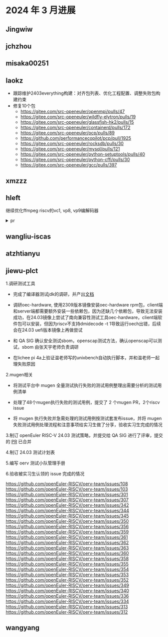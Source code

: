 # 2024 年 3 月进展

## Jingwiw


## jchzhou


## misaka00251


## laokz

- 跟踪维护2403everything构建：对齐包列表、优化工程配置、调整失败包构建约束
- 修复10个包
  - https://gitee.com/src-openeuler/openmpi/pulls/47
  - https://gitee.com/src-openeuler/wildfly-elytron/pulls/19
  - https://gitee.com/src-openeuler/glassfish-hk2/pulls/15
  - https://gitee.com/src-openeuler/containerd/pulls/172
  - https://gitee.com/src-openeuler/pcp/pulls/89
  - https://github.com/performancecopilot/pcp/pull/1925
  - https://gitee.com/src-openeuler/rocksdb/pulls/30
  - https://gitee.com/src-openeuler/mysql/pulls/121
  - https://gitee.com/src-openeuler/python-setuptools/pulls/40
  - https://gitee.com/src-openeuler/python-cffi/pulls/30
  - https://gitee.com/src-openeuler/gcc/pulls/397

## xmzzz


## hleft

继续优化ffmpeg riscv的vc1, vp8, vp9编解码器

<details>
  <summary>pr</summary>

- https://patchwork.ffmpeg.org/project/ffmpeg/patch/CAEa-L+t=EBmDtCu3Y+ezvUp7VLR_R0OC22XkJ5TheyasQk_2nA@mail.gmail.com/
- https://patchwork.ffmpeg.org/project/ffmpeg/patch/CAEa-L+tcAyGUmeRC_F8tQ0k5-noR7JYGRdi=rTmgET3LyvR+qw@mail.gmail.com/
- https://patchwork.ffmpeg.org/project/ffmpeg/patch/CAEa-L+u6ZH43W2mqEf4Y3f_WpXkKkKTvkyvx_Lym__4Lyz=rTQ@mail.gmail.com/
- https://patchwork.ffmpeg.org/project/ffmpeg/patch/CAEa-L+ukSHtBkV5zyeRZ8QXBvGUrkGKRpgNmyKvQv2=ydnM76A@mail.gmail.com/
- https://patchwork.ffmpeg.org/project/ffmpeg/patch/CAEa-L+uzHchDAWOfUgFx3rCNRNjV5j5Ni6xTHU6UC4_MkPsWDQ@mail.gmail.com/
- https://patchwork.ffmpeg.org/project/ffmpeg/patch/CAEa-L+v3esK2cumf+xaB8H9xvhxp7C8SNVKUsR7qnphHBszRPg@mail.gmail.com/
- https://patchwork.ffmpeg.org/project/ffmpeg/patch/CAEa-L+uQSB=Ok5WLYg2SNS-q_2MhbvovScsXJKkLEYGOP7np2A@mail.gmail.com/
- https://patchwork.ffmpeg.org/project/ffmpeg/patch/CAEa-L+ucAaY=sPBkoDQBMfzcys=ny7SBuYvw2tEeD-FVwRBbog@mail.gmail.com/
- https://patchwork.ffmpeg.org/project/ffmpeg/patch/CAEa-L+uy4=0_zwphy5JLPXV5HynBhCpEdtsn+mD_74cBg1UNmw@mail.gmail.com/
- https://patchwork.ffmpeg.org/project/ffmpeg/patch/CAEa-L+sr-7vAHBVr5_A_q6-fKT3p=TUbdijyJhjVUwQ=sVmc-A@mail.gmail.com/
- https://patchwork.ffmpeg.org/project/ffmpeg/patch/CAEa-L+vK=BhUrxz=AR4QHC0Qu6_ZXNKPYG2G4hhc6=AhyKUmmw@mail.gmail.com/
- https://patchwork.ffmpeg.org/project/ffmpeg/patch/CAEa-L+uiHaO=rrkE=v1nLHEVLmXHNVbH-tTW7gaavHNQGZFoqA@mail.gmail.com/
- https://patchwork.ffmpeg.org/project/ffmpeg/patch/CAEa-L+tLwkOZ3HGroeABHZwo3Fh-=z__AvYP41TT6UWRQ49fBA@mail.gmail.com/
- https://patchwork.ffmpeg.org/project/ffmpeg/patch/CAEa-L+sfif7QTeHpJ1YL-N+++7Ojn9H4LUtYW0iEBgdKih2LOg@mail.gmail.com/
- https://patchwork.ffmpeg.org/project/ffmpeg/patch/CAEa-L+ufSN=dKKUsEZ9+WKpn+YB1jasm3g46jTj2DiGKXAYjMA@mail.gmail.com/
- https://patchwork.ffmpeg.org/project/ffmpeg/patch/CAEa-L+vaCwv5ur1G=Bvi=mJVeAfDhxB9ziqNmuc+v+mDStWsGQ@mail.gmail.com/
</details>

## wangliu-iscas


## atzhtianyu


## jiewu-plct
1.调研测试工具

- 完成了编译器测试jdk的调研，并产出[文档](https://gitee.com/jean9823/openEuler_riscv_test/blob/master/openEuler_riscv_compiler_test/%E5%9C%A8openEuler%20riscv64%E4%B8%AD%E5%AF%B9openjdk%E6%89%A7%E8%A1%8C%E6%B5%8B%E8%AF%95.md)

- 调研oec-hardware, 使用2309版本镜像安装oec-hardware rpm包，client端和server端都需要额外安装一些依赖包，因为还缺几个依赖包，导致无法安装成功，在24.03镜像上尝试了南向兼容性测试工具oec-hardware，client端软件包可以安装，但因为riscv不支持dmidecode -t 1导致运行oech出错，后续会在24.03 uefi版本镜像上再做尝试

- 和 QA SIG 确认安全测试sbom，openscap测试方法，确认openscap可以测试，sbom 由张天宇老师负责调研

- 在lichee pi 4a上验证温老师写的unixbench自动执行脚本，并和温老师一起理失败原因

2.mugen相关

- 将测试平台中 mugen 全量测试执行失败的测试用例整理出需要分析的测试用例清单

- 处理了48个mugen执行失败的测试用例，提交了 2 个mugen PR，2个riscv issue

- 将 mugen 执行失败并急需处理的测试用例按测试套发布issue，并将 mugen 失败测试用例处理流程和注意事项给实习生做了分享，验收实习生完成的情况

3.制订 openEuler RISC-V 24.03 测试策略，并提交给 QA SIG 进行了评审，提交的 [PR](https://gitee.com/openeuler/QA/pulls/681) 已合并 

4.制订 24.03 测试计划表

5.编写 oerv 测试小队管理手册

6.验收被实习生认领的 issue 完成的情况 

https://github.com/openEuler-RISCV/oerv-team/issues/108
https://github.com/openEuler-RISCV/oerv-team/issues/103
https://github.com/openEuler-RISCV/oerv-team/issues/301
https://github.com/openEuler-RISCV/oerv-team/issues/307
https://github.com/openEuler-RISCV/oerv-team/issues/342
https://github.com/openEuler-RISCV/oerv-team/issues/344
https://github.com/openEuler-RISCV/oerv-team/issues/345
https://github.com/openEuler-RISCV/oerv-team/issues/350
https://github.com/openEuler-RISCV/oerv-team/issues/356
https://github.com/openEuler-RISCV/oerv-team/issues/359
https://github.com/openEuler-RISCV/oerv-team/issues/361
https://github.com/openEuler-RISCV/oerv-team/issues/362
https://github.com/openEuler-RISCV/oerv-team/issues/363
https://github.com/openEuler-RISCV/oerv-team/issues/360
https://github.com/openEuler-RISCV/oerv-team/issues/358
https://github.com/openEuler-RISCV/oerv-team/issues/355
https://github.com/openEuler-RISCV/oerv-team/issues/354
https://github.com/openEuler-RISCV/oerv-team/issues/353
https://github.com/openEuler-RISCV/oerv-team/issues/352
https://github.com/openEuler-RISCV/oerv-team/issues/349
https://github.com/openEuler-RISCV/oerv-team/issues/340
https://github.com/openEuler-RISCV/oerv-team/issues/336
https://github.com/openEuler-RISCV/oerv-team/issues/334
https://github.com/openEuler-RISCV/oerv-team/issues/313
https://github.com/openEuler-RISCV/oerv-team/issues/312


## wangyang


